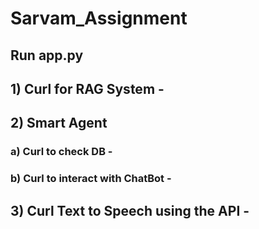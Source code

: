 # Sarvam_Assignment
## Run app.py
## 1) Curl for RAG System - 
## 2) Smart Agent
###	a) Curl to check DB - 
###	b) Curl to interact with ChatBot -
## 3) Curl Text to Speech using the API - 
